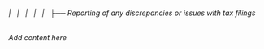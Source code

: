 ###### |   |   |   |   |   ├── Reporting of any discrepancies or issues with tax filings

*Add content here*